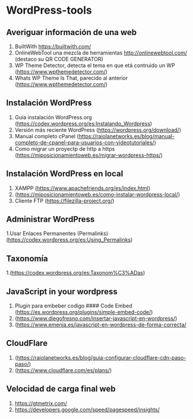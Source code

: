 # WordPress-tools
## Averiguar información de una web
  1. BuiltWith https://builtwith.com/
  2. OnlineWebTool una mezcla de herramientas http://onlinewebtool.com/ (destaco su QR CODE GENERATOR)
  3. WP Theme Detector, detecta el tema en que etá contruido un WP (https://www.wpthemedetector.com/)
  4. Whats WP Theme Is That, parecido al anterior (https://www.wpthemedetector.com/)
## Instalación WordPress
  1. Guía instalación WordPress.org (https://codex.wordpress.org/es:Instalando_Wordpress)
  2. Versión más reciente WordPress (https://wordpress.org/download/)
  3. Manual completo cPanel (https://raiolanetworks.es/blog/manual-completo-de-cpanel-para-usuarios-con-videotutoriales/)
  4. Como migrar un proyectp de http a https (https://miposicionamientoweb.es/migrar-wordpress-https/)
## Instalación WordPress en local
  1. XAMPP (https://www.apachefriends.org/es/index.html)
  2. (https://miposicionamientoweb.es/como-instalar-wordpress-local/)
  3. Cliente FTP (https://filezilla-project.org/)
## Administrar WordPress
  1.Usar Enlaces Permanentes (Permalinks)(https://codex.wordpress.org/es:Using_Permalinks)
## Taxonomía
  1.(https://codex.wordpress.org/es:Taxonom%C3%ADas)
## JavaScript in your wordpress
  1. Plugin para embeber codigo  #### Code Embed (https://es.wordpress.org/plugins/simple-embed-code/)
  2. (https://www.diegofresno.com/insertar-javascript-en-wordpress/)
  3. (https://www.emenia.es/javascript-en-wordpress-de-forma-correcta/
## CloudFlare
  1. (https://raiolanetworks.es/blog/guia-configurar-cloudflare-cdn-paso-paso/)
  2. (https://www.cloudflare.com/es/plans/)
## Velocidad de carga final web
  1. https://gtmetrix.com/
  2. https://developers.google.com/speed/pagespeed/insights/
